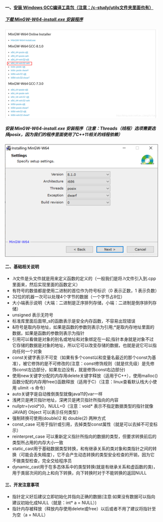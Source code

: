 #### 一、[安装 Windows GCC编译工具包（注意：/c-study/utils文件夹里面也有）](https://sourceforge.net/projects/mingw-w64/files/mingw-w64/mingw-w64-release/)
##### [下载 MinGW-W64-install.exe 安装程序](https://sourceforge.net/projects/mingw-w64/files/mingw-w64/)
![image](https://github.com/firechiang/c-study/blob/master/images/download_gcc.png)
##### 安装 MinGW-W64-install.exe 安装程序（注意：Threads（线程）选项需要选择posix，因为我们的程序里面使用了C++11相关的线程依赖）
![image](https://github.com/firechiang/c-study/blob/master/images/install_gcc.png)

#### 二、基础相关说明
 - .h文件是头文件就是用来定义函数的定义的（一般我们是将.h文件引入到.cpp里面来，然后实现里面的函数定义）
 - 有符号的数值都是使用二进制的首位作为符号标识（0 表示正数，1 表示负数）
 - 32位的机器一次可以处理4个字节的数据（一个字节占8位）
 - 大小端表示说明（大端：二进制是正序排列存储，小端：二进制是倒序排列存储）
 - unsigned 表示无符号
 - 标准库里面后面带_s的函数表示是安全内存函数，不容易出现错误
 - &符号是取内存地址，如果是函数的参数则表示为引用;*是取内存地址里面的数据，如果是函数的参数则表示为指针
 - 引用可以看做是对象的别名或地址和对象绑定在一起;指针本身就是对象不过它存储的数据是对象的地址，所以它可以改变存储的数据，也就是说它可以指向任何一个对象
 - const关键字表示不可变（如果有多个const以和变量名最近的那个const为基准），被它修饰的是不可修改的(注意：const修饰规则（就是优先级）是先修饰const左边部分，如果左边没有，就是修饰const右边部分)
 - 使用new关键字分配的内存用delete关键字释放（适用于C++），使用malloc()函数分配的内存用free()函数释放（适用于C）（注意：linux查看默认栈大小使用 ulimit -s 命令）
 - auto关键字是自动推倒类型就像java11的var一样
 - 浅拷贝是拷贝指针地址，深拷贝是拷贝指针所指向的内容
 - nullptr=(void*)0，NULL=0（注意：void* 表示不指定数据类型的指针就像JAVA的 Object 可以表示任何类型）
 - 强制转换可使用(double)2 和 double(2) 两种方式
 - const_case 可用于指针或引用，去掉类型const属性（就是可以去掉不可变标示）
 - reinterpret_case 可以重新定义指针所指向的数据的类型，但要求转换前后的类型所占用的内存大小一致
 - static_cast用于基础数据类型转换，和有继承关系的类对象和类指针之间的转换（可能会丢失精度），它不会产生动态转换的类型安全检查的开销，因为它不做类型检查，完全交给程序员
 - dynamic_cast用于在多态体系中的类型转换(就是有继承关系和虚函数的类)，用于类层次间的向上和向下转换，向下转换时对于不能转换的返回NULL
 
#### 三、开发注意事项
 - 指针定义好后建议立即初始化并指向正确的数据(注意:如果没有数据可以指向建议初始化成NULL（就是：int* a = NULL）)
 - 指针内存被释放（释放内存使用delete或free）以后或者不用了建议将指针至为空（a = NULL）
